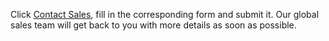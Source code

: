 ﻿Click [Contact Sales](https://intl.cloud.tencent.com/contact-sales), fill in the corresponding form and submit it.
Our global sales team will get back to you with more details as soon as possible.
